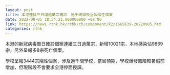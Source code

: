 ```yaml
---
layout: post
title: 本港連續三日增逾萬宗確診　過千間學校呈報陽性個案
date: 2022-09-05 18:34:21.000000000 +08:00
link: https://news.rthk.hk/rthk/ch/component/k2/1665639-20220905.htm
categories: rthk
---
```


本港的新冠病毒單日確診個案連續三日過萬宗，新增10021宗，本地感染佔9869宗，另外呈報多8宗死亡個案。

學校呈報3444宗陽性個案，涉及過千間學校，當局預期，學校爆發風險較暑假前增加，但現階段不會要求全港停面授課。
